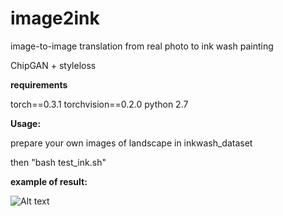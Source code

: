 # image2ink
image-to-image translation from real photo to ink wash painting

ChipGAN + styleloss

**requirements**

torch==0.3.1
torchvision==0.2.0
python 2.7


**Usage:**

prepare your own images of landscape in inkwash_dataset

then "bash test_ink.sh"







**example of result:**

![Alt text](https://github.com/Sky24H/image2ink/blob/master/example.png)
